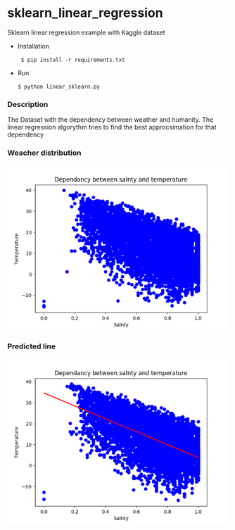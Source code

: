 # sklearn_linear_regression
Sklearn linear regression example with Kaggle dataset

* Installation
  ```
   $ pip install -r requirements.txt
  ```
* Run 
  ```
  $ python linear_sklearn.py
  ```
  
 ### Description
  The Dataset with the dependency between weather and humanity.
  The linear regression algorythm tries to find the best approcsimation for that dependency
### Weacher distribution
![](src/plot1.png)
### Predicted line
![](src/plot2.png)
